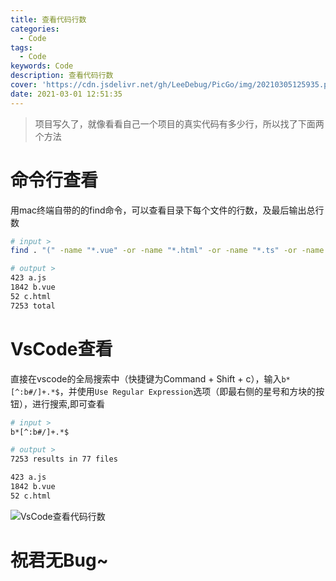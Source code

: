 ```yaml
---
title: 查看代码行数
categories:
  - Code
tags:
  - Code
keywords: Code
description: 查看代码行数
cover: 'https://cdn.jsdelivr.net/gh/LeeDebug/PicGo/img/20210305125935.png'
date: 2021-03-01 12:51:35
---
```


> 项目写久了，就像看看自己一个项目的真实代码有多少行，所以找了下面两个方法

# 命令行查看

用mac终端自带的的find命令，可以查看目录下每个文件的行数，及最后输出总行数

```bash
# input >
find . "(" -name "*.vue" -or -name "*.html" -or -name "*.ts" -or -name "*.js" ")" -print | xargs wc -l

# output >
423 a.js
1842 b.vue
52 c.html
7253 total
```


# VsCode查看

直接在vscode的全局搜索中（快捷键为Command + Shift + c），输入`b*[^:b#/]+.*$`，并使用`Use Regular Expression`选项（即最右侧的星号和方块的按钮），进行搜索,即可查看

```bash
# input >
b*[^:b#/]+.*$

# output >
7253 results in 77 files

423 a.js
1842 b.vue
52 c.html
```

![VsCode查看代码行数](https://cdn.jsdelivr.net/gh/LeeDebug/PicGo/img/20210305125911.png)


# 祝君无Bug~